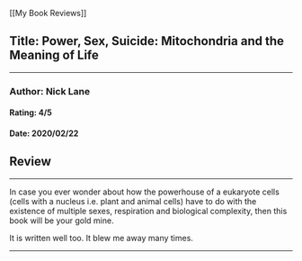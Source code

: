 [[My Book Reviews]]

 
 ## Title: Power, Sex, Suicide: Mitochondria and the Meaning of Life
 ---
 ### Author: Nick Lane
 #### Rating: 4/5
 #### Date: 2020/02/22


 ## Review
 ---
 In case you ever wonder about how the powerhouse of a eukaryote cells (cells with a nucleus i.e. plant and animal cells) have to do with the existence of multiple sexes, respiration and biological complexity, then this book will be your gold mine.   
  
It is written well too. It blew me away many times.  




 ---
 